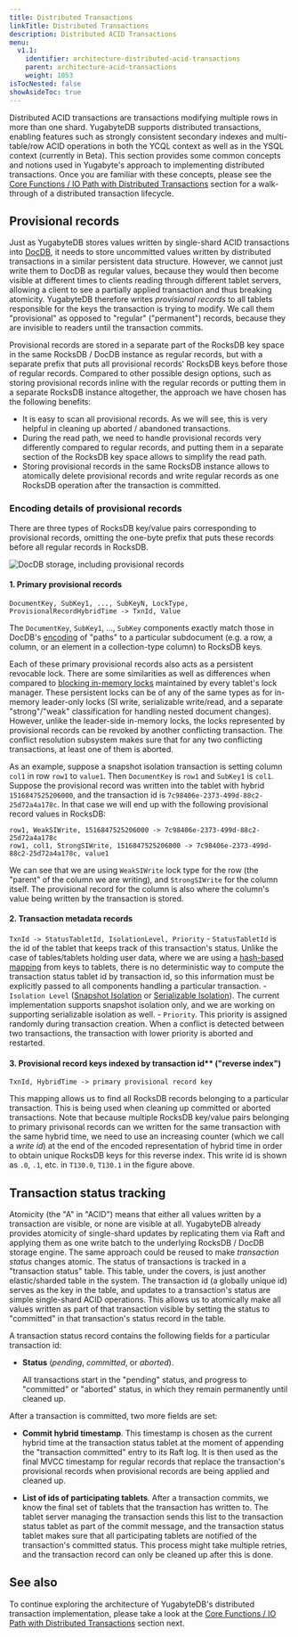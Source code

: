 ```yaml
---
title: Distributed Transactions
linkTitle: Distributed Transactions
description: Distributed ACID Transactions
menu:
  v1.1:
    identifier: architecture-distributed-acid-transactions
    parent: architecture-acid-transactions
    weight: 1053
isTocNested: false
showAsideToc: true
---
```


Distributed ACID transactions are transactions modifying multiple rows in more than one shard. YugabyteDB supports distributed transactions, enabling features such as strongly consistent secondary indexes and multi-table/row ACID operations in both the YCQL context as well as in the YSQL context (currently in Beta). This section provides some common concepts and notions used in Yugabyte's approach to implementing distributed transactions.  Once you are familiar with these concepts, please see the [Core Functions / IO Path with Distributed Transactions](../transactional-io-path/) section for a walk-through of a distributed transaction lifecycle.

## Provisional records

Just as YugabyteDB stores values written by single-shard ACID transactions into
[DocDB](../../concepts/docdb/persistence/), it needs to store uncommitted values written by
distributed transactions in a similar persistent data structure. However, we cannot just write them
to DocDB as regular values, because they would then become visible at different times to clients
reading through different tablet servers, allowing a client to see a partially applied transaction
and thus breaking atomicity.  YugabyteDB therefore writes *provisional records* to all tablets
responsible for the keys the transaction is trying to modify. We call them "provisional" as opposed
to "regular" ("permanent") records, because they are invisible to readers until the transaction
commits.

Provisional records are stored in a separate part of the RocksDB key space in the same RocksDB /
DocDB instance as regular records, but with a separate prefix that puts all provisional records'
RocksDB keys before those of regular records. Compared to other possible design options, such as
storing provisional records inline with the regular records or putting them in a separate RocksDB
instance altogether, the approach we have chosen has the following benefits:

  - It is easy to scan all provisional records. As we will see, this is very helpful in cleaning up
    aborted / abandoned transactions.
  - During the read path, we need to handle provisional records very differently compared to regular
    records, and putting them in a separate section of the RocksDB key space allows to simplify the
    read path.
  - Storing provisional records in the same RocksDB instance allows to atomically delete provisional
    records and write regular records as one RocksDB operation after the transaction is committed.

### Encoding details of provisional records

There are three types of RocksDB key/value pairs corresponding to provisional records, omitting
the one-byte prefix that puts these records before all regular records in RocksDB.

![DocDB storage, including provisional records](/images/architecture/txn/provisional_record_storage.svg)

#### 1. Primary provisional records

  ```
  DocumentKey, SubKey1, ..., SubKeyN, LockType, ProvisionalRecordHybridTime -> TxnId, Value
  ```

  The `DocumentKey`, `SubKey1`, ..., `SubKey` components exactly match those in DocDB's
  [encoding](../../concepts/docdb/persistence/#mapping-docdb-documents-to-rocksdb) of "paths" to
  a particular subdocument (e.g. a row, a column, or an element in a collection-type column) to
  RocksDB keys.

  Each of these primary provisional records also acts as a persistent revocable lock. There are some
  similarities as well as differences when compared to [blocking in-memory
  locks](../isolation-levels/) maintained by every tablet's lock
  manager. These persistent locks can be of any of the same types as for in-memory leader-only locks
  (SI write, serializable write/read, and a separate "strong"/"weak" classification for handling
  nested document changes).  However, unlike the leader-side in-memory locks, the locks represented
  by provisional records can be revoked by another conflicting transaction.  The conflict resolution
  subsystem makes sure that for any two conflicting transactions, at least one of them is aborted.

  As an example, suppose a snapshot isolation transaction is setting column `col1` in row `row1` to
  `value1`. Then `DocumentKey` is `row1` and `SubKey1` is `col1`. Suppose the provisional record was
  written into the tablet with hybrid `1516847525206000`, and the transaction id is
  `7c98406e-2373-499d-88c2-25d72a4a178c`. In that case we will end up with the following provisional
  record values in RocksDB:

  ```
  row1, WeakSIWrite, 1516847525206000 -> 7c98406e-2373-499d-88c2-25d72a4a178c
  row1, col1, StrongSIWrite, 1516847525206000 -> 7c98406e-2373-499d-88c2-25d72a4a178c, value1
  ```

  We can see that we are using `WeakSIWrite` lock type for the row (the "parent" of the column we
  are writing), and `StrongSIWrite` for the column itself. The provisional record for the column is
  also where the column's value being written by the transaction is stored.

#### 2. Transaction metadata records

`TxnId -> StatusTabletId, IsolationLevel, Priority`
    - `StatusTabletId` is the id of the tablet that keeps track of this transaction's status.
      Unlike the case of tables/tablets holding user data, where we are using a [hash-based
      mapping](../../concepts/sharding/) from keys to tablets, there is no deterministic way
      to compute the transaction status tablet id by transaction id, so this information must be
      explicitly passed to all components handling a particular transaction.
    - `Isolation Level` ([Snapshot Isolation](https://en.wikipedia.org/wiki/Snapshot_isolation) or
      [Serializable Isolation](https://en.wikipedia.org/wiki/Serializability)). The current
      implementation supports snapshot isolation only, and we are working on supporting serializable
      isolation as well.
    - `Priority`. This priority is assigned randomly during transaction creation. When a conflict
      is detected between two transactions, the transaction with lower priority is
      aborted and restarted.

#### 3. Provisional record keys indexed by transaction id** ("reverse index")
```
TxnId, HybridTime -> primary provisional record key
```

  This mapping allows us to find all RocksDB records belonging to a particular transaction.  This is
  being used when cleaning up committed or aborted transactions. Note that because multiple RocksDB
  key/value pairs belonging to primary privisonal records can we written for the same transaction
  with the same hybrid time, we need to use an increasing counter (which we call a *write id*) at
  the end of the encoded representation of hybrid time in order to obtain unique RocksDB keys for
  this reverse index. This write id is shown as `.0`, `.1`, etc. in `T130.0`, `T130.1` in the figure
  above.


## Transaction status tracking

Atomicity (the "A" in "ACID") means that either all values written by a transaction are visible, or
none are visible at all. YugabyteDB already provides atomicity of single-shard updates by
replicating them via Raft and applying them as one write batch to the underlying RocksDB / DocDB
storage engine. The same approach could be reused to make *transaction status* changes atomic.  The status of transactions is tracked in a "transaction status" table. This table, under the covers, is just another elastic/sharded table in the system. The transaction id (a globally unique id) serves as the key in the table, and updates to a transaction's status are simple single-shard ACID operations. This allows us to atomically make all values written as part of that transaction visible by setting the status to "committed" in that transaction's status record in the table.

A transaction status record contains the following fields for a particular transaction id:

  * **Status** (*pending*, *committed*, or *aborted*).

    All transactions start in the "pending" status, and progress to "committed" or "aborted" status,
    in which they remain permanently until cleaned up.

After a transaction is committed, two more fields are set:

  * **Commit hybrid timestamp**. This timestamp is chosen as the current hybrid time at the
    transaction status tablet at the moment of appending the "transaction committed" entry to its
    Raft log. It is then used as the final MVCC timestamp for regular records that replace the
    transaction's provisional records when provisional records are being applied and cleaned up.

  * **List of ids of participating tablets**. After a transaction commits, we know the final set of
    tablets that the transaction has written to. The tablet server managing the transaction sends
    this list to the transaction status tablet as part of the commit message, and the transaction
    status tablet makes sure that all participating tablets are notified of the transaction's
    committed status. This process might take multiple retries, and the transaction record can only
    be cleaned up after this is done.


## See also

To continue exploring the architecture of YugabyteDB's distributed transaction implementation,
please take a look at the [Core Functions / IO Path with Distributed Transactions](../transactional-io-path/) section next.
